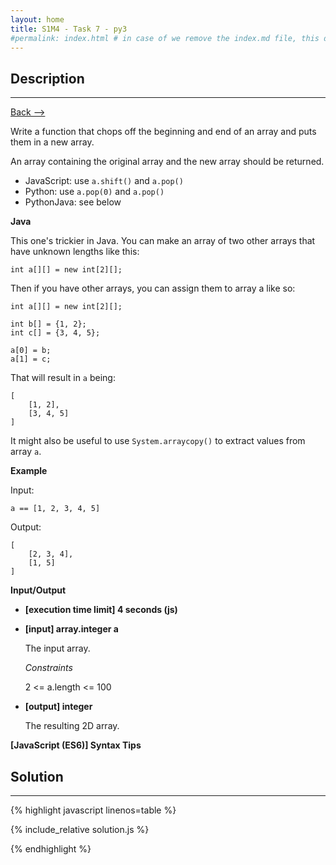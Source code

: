 ```yaml
---
layout: home
title: S1M4 - Task 7 - py3
#permalink: index.html # in case of we remove the index.md file, this doc will be the index page
---
```


<div class="row">
<div class="columnStmt" markdown="1">

##  Description
------

[Back --> ](../README.md)

Write a function that chops off the beginning and end of an array and puts them in a new array.

An array containing the original array and the new array should be returned.

-   JavaScript: use `a.shift()` and `a.pop()`
-   Python: use `a.pop(0)` and `a.pop()`
-   PythonJava: see below

**Java**

This one's trickier in Java. You can make an array of two other arrays that have unknown lengths like this:
```
int a[][] = new int[2][];
```
Then if you have other arrays, you can assign them to array a like so:
```
int a[][] = new int[2][];

int b[] = {1, 2};
int c[] = {3, 4, 5};

a[0] = b;
a[1] = c;
```
That will result in `a` being:
```
[
    [1, 2],
    [3, 4, 5]
]
```
It might also be useful to use `System.arraycopy()` to extract values from array `a`.

**Example**

Input:
```
a == [1, 2, 3, 4, 5]
```
Output:
```
[
    [2, 3, 4],
    [1, 5]
]
```

**Input/Output**

* **[execution time limit] 4 seconds (js)**

* **[input] array.integer a**

    The input array.

    *Constraints*

   2 <= a.length <= 100

* **[output] integer**

    The resulting 2D array.


**[JavaScript (ES6)] Syntax Tips**

</div>
<div class="columnSol" markdown="1">

## Solution
------

{% highlight javascript linenos=table %}

{% include_relative solution.js %}

{% endhighlight %}

</div>
</div>